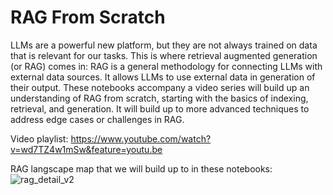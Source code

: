 # RAG From Scratch

LLMs are a powerful new platform, but they are not always trained on data that is relevant for our tasks. This is where retrieval augmented generation (or RAG) comes in: RAG is a general methodology for connecting LLMs with external data sources. It allows LLMs to use external data in generation of their output. These notebooks accompany a video series will build up an understanding of RAG from scratch, starting with the basics of indexing, retrieval, and generation. It will build up to more advanced techniques to address edge cases or challenges in RAG. 
 
Video playlist: 
https://www.youtube.com/watch?v=wd7TZ4w1mSw&feature=youtu.be

RAG langscape map that we will build up to in these notebooks:
![rag_detail_v2](https://github.com/langchain-ai/rag-from-scratch/assets/122662504/54a2d76c-b07e-49e7-b4ce-fc45667360a1)
